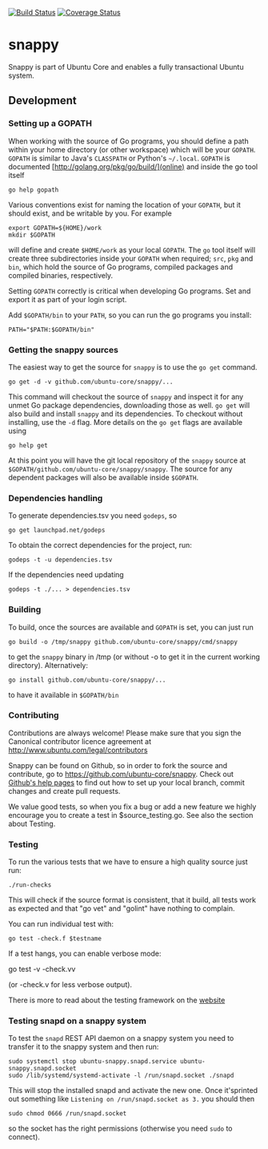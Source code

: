 [![Build Status][travis-image]][travis-url] [![Coverage Status][coveralls-image]][coveralls-url]
# snappy

Snappy is part of Ubuntu Core and enables a fully transactional Ubuntu system.

## Development

### Setting up a GOPATH

When working with the source of Go programs, you should define a path within
your home directory (or other workspace) which will be your `GOPATH`. `GOPATH`
is similar to Java's `CLASSPATH` or Python's `~/.local`. `GOPATH` is documented
[http://golang.org/pkg/go/build/](online) and inside the go tool itself

    go help gopath

Various conventions exist for naming the location of your `GOPATH`, but it
should exist, and be writable by you. For example

    export GOPATH=${HOME}/work
    mkdir $GOPATH

will define and create `$HOME/work` as your local `GOPATH`. The `go` tool
itself will create three subdirectories inside your `GOPATH` when required;
`src`, `pkg` and `bin`, which hold the source of Go programs, compiled packages
and compiled binaries, respectively.

Setting `GOPATH` correctly is critical when developing Go programs. Set and
export it as part of your login script.

Add `$GOPATH/bin` to your `PATH`, so you can run the go programs you install:

    PATH="$PATH:$GOPATH/bin"

### Getting the snappy sources

The easiest way to get the source for `snappy` is to use the `go get` command.

    go get -d -v github.com/ubuntu-core/snappy/...

This command will checkout the source of `snappy` and inspect it for any unmet
Go package dependencies, downloading those as well. `go get` will also build
and install `snappy` and its dependencies. To checkout without installing, use
the `-d` flag. More details on the `go get` flags are available using

    go help get

At this point you will have the git local repository of the `snappy` source at
`$GOPATH/github.com/ubuntu-core/snappy/snappy`. The source for any
dependent packages will also be available inside `$GOPATH`.

### Dependencies handling

To generate dependencies.tsv you need `godeps`, so

    go get launchpad.net/godeps

To obtain the correct dependencies for the project, run:

    godeps -t -u dependencies.tsv

If the dependencies need updating

    godeps -t ./... > dependencies.tsv

### Building

To build, once the sources are available and `GOPATH` is set, you can just run

    go build -o /tmp/snappy github.com/ubuntu-core/snappy/cmd/snappy

to get the `snappy` binary in /tmp (or without -o to get it in the current
working directory). Alternatively:

    go install github.com/ubuntu-core/snappy/...

to have it available in `$GOPATH/bin`

### Contributing

Contributions are always welcome! Please make sure that you sign the
Canonical contributor licence agreement at
http://www.ubuntu.com/legal/contributors

Snappy can be found on Github, so in order to fork the source and contribute,
go to https://github.com/ubuntu-core/snappy. Check out [Github's help
pages](https://help.github.com/) to find out how to set up your local branch,
commit changes and create pull requests.

We value good tests, so when you fix a bug or add a new feature we highly
encourage you to create a test in $source_testing.go. See also the section
about Testing.

### Testing

To run the various tests that we have to ensure a high quality source just run:

    ./run-checks

This will check if the source format is consistent, that it build, all tests
work as expected and that "go vet" and "golint" have nothing to complain.

You can run individual test with:

    go test -check.f $testname

If a test hangs, you can enable verbose mode:

   go test -v -check.vv

(or -check.v for less verbose output).

There is more to read about the testing framework on the [website](https://labix.org/gocheck)

### Testing snapd on a snappy system

To test the `snapd` REST API daemon on a snappy system you need to
transfer it to the snappy system and then run:

    sudo systemctl stop ubuntu-snappy.snapd.service ubuntu-snappy.snapd.socket
    sudo /lib/systemd/systemd-activate -l /run/snapd.socket ./snapd

This will stop the installed snapd and activate the new one. Once
it'sprinted out something like `Listening on /run/snapd.socket as 3.`
you should then

    sudo chmod 0666 /run/snapd.socket

so the socket has the right permissions (otherwise you need `sudo` to
connect).


[travis-image]: https://travis-ci.org/ubuntu-core/snappy.svg?branch=master
[travis-url]: https://travis-ci.org/ubuntu-core/snappy

[coveralls-image]: https://coveralls.io/repos/ubuntu-core/snappy/badge.svg?branch=master&service=github
[coveralls-url]: https://coveralls.io/github/ubuntu-core/snappy?branch=master
